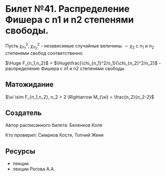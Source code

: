 # Билет №41. Распределение Фишера с n1 и n2 степенями свободы.
Пусть $\chi_{n_1}^2$, $\chi_{n_2}^2$ - независимые случайные величины $\sim \chi_2$ c $n_1$ и $n_2$ степенями свобод соответственно

$\Huge F_{n_1,n_2}$ = $\Huge\frac{\chi_{n_1}^2/n_1}{\chi_{n_2}^2/n_2}$ - распределение Фишера с n1 и n2 степенями свободы
## Матожидание
$\xi \sim F_{n_1,n_2}, n_2 > 2 \Rightarrow M_{\xi} = \frac{n_2}{n_2-2}$ 
## Создатель

Автор расписанного билета: Беленков Коля

Кто проверил: Смирнов Костя, Топчий Женя


## Ресурсы
- лекции
- лекции Рогова А.А.
